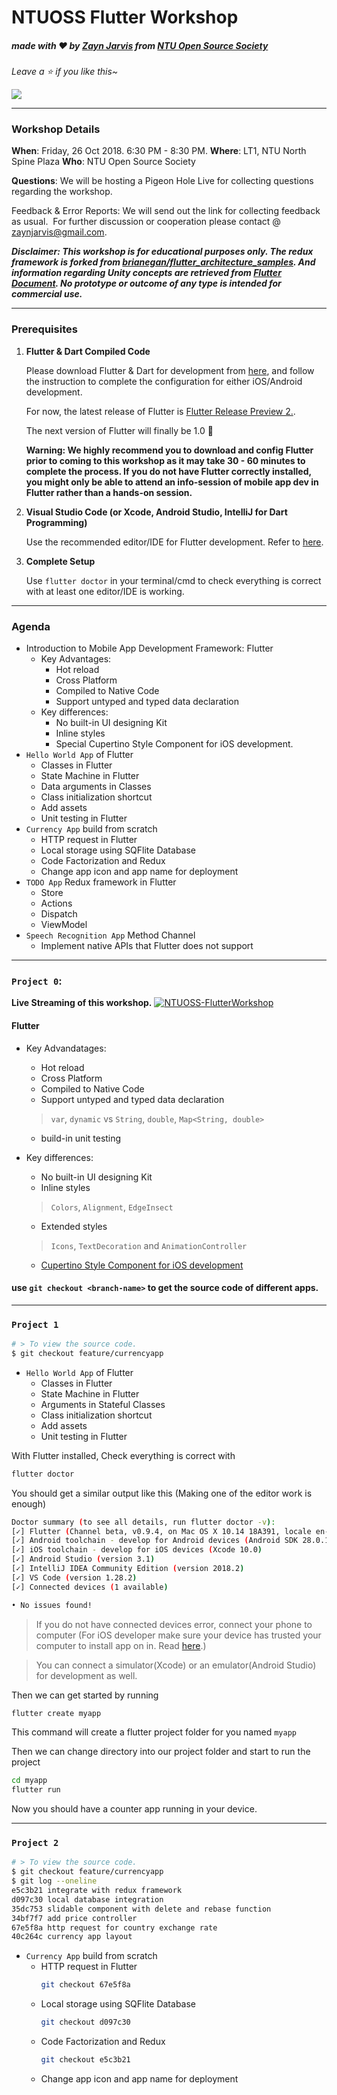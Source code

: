 # NTUOSS Flutter Workshop

##### made with ❤ by [Zayn Jarvis](https://github.com/ZaynJarvis) from [NTU Open Source Society](https://www.ntuoss.com)

*Leave a ⭐️ if you like this~*

![](img/FlutterBanner.png)

---

### Workshop Details

**When**: Friday, 26 Oct 2018. 6:30 PM - 8:30 PM.
**Where**: LT1, NTU North Spine Plaza
**Who**: NTU Open Source Society

**Questions**: We will be hosting a Pigeon Hole Live for collecting questions regarding the workshop.

Feedback & Error Reports: We will send out the link for collecting feedback as usual.
​	For further discussion or cooperation please contact @ [zaynjarvis@gmail.com](zaynjarvis@gmail.com).

***Disclaimer: This workshop is for educational purposes only. The redux framework is forked from [brianegan/flutter_architecture_samples](https://github.com/brianegan/flutter_architecture_samples). And information regarding Unity concepts are retrieved from [Flutter Document](https://flutter.io). No prototype or outcome of any type is intended for commercial use.***

---
### Prerequisites

1. **Flutter & Dart Compiled Code**

   Please download Flutter & Dart for development from [here](https://flutter.io/get-started/install/), and follow the instruction to complete the configuration for either iOS/Android development.

   For now, the latest release of Flutter is [Flutter Release Preview 2.](https://developers.googleblog.com/2018/09/flutter-release-preview-2-pixel-perfect.html).

   The next version of Flutter will finally be 1.0 🎉

   **Warning: We highly recommend you to download and config Flutter prior to coming to this workshop as it may take 30 - 60 minutes to complete the process. If you do not have Flutter correctly installed, you might only be able to attend an info-session of mobile app dev in Flutter rather than a hands-on session.**

2. **Visual Studio Code (or Xcode, Android Studio, IntelliJ for Dart Programming)**

    Use the recommended editor/IDE for Flutter development. Refer to [here](https://flutter.io/get-started/editor/).

3. **Complete Setup**
    
    Use `flutter doctor` in your terminal/cmd to check everything is correct with at least one editor/IDE is working.

---

### Agenda
* Introduction to Mobile App Development Framework: Flutter
    * Key Advantages:
        * Hot reload
        * Cross Platform
        * Compiled to Native Code
        * Support untyped and typed data declaration
    * Key differences:
        * No built-in UI designing Kit
        * Inline styles
        * Special Cupertino Style Component for iOS development.
* `Hello World App` of Flutter
    * Classes in Flutter
    * State Machine in Flutter
    * Data arguments in Classes
    * Class initialization shortcut
    * Add assets
    * Unit testing in Flutter
* `Currency App` build from scratch
    * HTTP request in Flutter
    * Local storage using SQFlite Database
    * Code Factorization and Redux
    * Change app icon and app name for deployment
* `TODO App` Redux framework in Flutter
    * Store
    * Actions
    * Dispatch
    * ViewModel
* `Speech Recognition App` Method Channel
    * Implement native APIs that Flutter does not support

---

### `Project 0`:
**Live Streaming of this workshop.**
[![NTUOSS-FlutterWorkshop](./img/NTUOSS-Logo.png)](https://www.youtube.com/watch?v=WHGb2NOMiQ0)

#### Flutter
* Key Advandatages:
    * Hot reload 
    * Cross Platform
    * Compiled to Native Code
    * Support untyped and typed data declaration 
    > `var`, `dynamic` vs `String`, `double`, `Map<String, double>`
    * build-in unit testing

* Key differences:
    * No built-in UI designing Kit
    * Inline styles
    > `Colors`, `Alignment`, `EdgeInsect`
    * Extended styles
    > `Icons`, `TextDecoration` and `AnimationController`
    * [Cupertino Style Component for iOS development](https://flutter.io/widgets/cupertino/)

#### use `git checkout <branch-name>` to get the source code of different apps.

---
### `Project 1`
```bash
# > To view the source code.
$ git checkout feature/currencyapp
```
* `Hello World App` of Flutter
    * Classes in Flutter
    * State Machine in Flutter
    * Arguments in Stateful Classes
    * Class initialization shortcut
    * Add assets
    * Unit testing in Flutter

With Flutter installed, Check everything is correct with 
```bash
flutter doctor
``` 
You should get a similar output like this (Making one of the editor work is enough)
```bash
Doctor summary (to see all details, run flutter doctor -v):
[✓] Flutter (Channel beta, v0.9.4, on Mac OS X 10.14 18A391, locale en-SG)
[✓] Android toolchain - develop for Android devices (Android SDK 28.0.1)
[✓] iOS toolchain - develop for iOS devices (Xcode 10.0)
[✓] Android Studio (version 3.1)
[✓] IntelliJ IDEA Community Edition (version 2018.2)
[✓] VS Code (version 1.28.2)
[✓] Connected devices (1 available)

• No issues found!
```
> If you do not have connected devices error, connect your phone to computer (For iOS developer make sure your device has trusted your computer to install app on in. Read [here](https://flutter.io/setup-macos/#platform-setup).)

> You can connect a simulator(Xcode) or an emulator(Android Studio) for development as well.

Then we can get started by running
```bash
flutter create myapp
```
This command will create a flutter project folder for you named `myapp`

Then we can change directory into our project folder and start to run the project
```bash
cd myapp
flutter run
```
Now you should have a counter app running in your device.


---
### `Project 2`
```bash
# > To view the source code.
$ git checkout feature/currencyapp
$ git log --oneline
e5c3b21 integrate with redux framework
d097c30 local database integration
35dc753 slidable component with delete and rebase function
34bf7f7 add price controller
67e5f8a http request for country exchange rate
40c264c currency app layout
```
* `Currency App` build from scratch
    * HTTP request in Flutter
        ```bash
        git checkout 67e5f8a
        ```
    * Local storage using SQFlite Database
        ```bash
        git checkout d097c30
        ```
    * Code Factorization and Redux
        ```bash
        git checkout e5c3b21
        ```
    * Change app icon and app name for deployment
        
